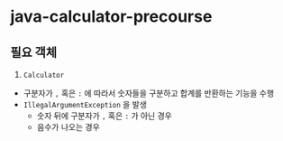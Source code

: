 # java-calculator-precourse

## 필요 객체 
1. `Calculator`
- 구분자가 `,` 혹은 `:` 에 따라서 숫자들을 구분하고 합계를 반환하는 기능을 수행
- `IllegalArgumentException` 을 발생
    - 숫자 뒤에 구분자가 `,` 혹은 `:` 가 아닌 경우
    - 음수가 나오는 경우
